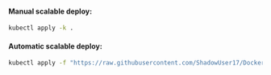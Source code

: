 #### Manual scalable deploy:
```bash
kubectl apply -k .
```

#### Automatic scalable deploy:
```bash
kubectl apply -f "https://raw.githubusercontent.com/ShadowUser17/DockerTemplates/master/K8S/loki-scalable/fluxcd-deploy.yml"
```
